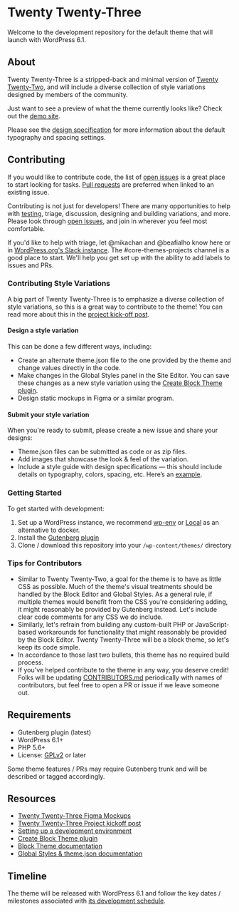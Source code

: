 # Twenty Twenty-Three

Welcome to the development repository for the default theme that will launch with WordPress 6.1.

## About

Twenty Twenty-Three is a stripped-back and minimal version of [Twenty Twenty-Two](https://wordpress.org/themes/twentytwentytwo/), and will include a diverse collection of style variations designed by members of the community.

Just want to see a preview of what the theme currently looks like? Check out the [demo site](https://2023.wordpress.net).

Please see the [design specification](https://github.com/WordPress/twentytwentythree/blob/trunk/DESIGN-SPEC.md) for more information about the default typography and spacing settings.

## Contributing

If you would like to contribute code, the list of [open issues](https://github.com/WordPress/twentytwentythree/issues) is a great place to start looking for tasks. [Pull requests](https://github.com/WordPress/twentytwentythree/pulls) are preferred when linked to an existing issue.

Contributing is not just for developers! There are many opportunities to help with [testing](#getting-started), triage, discussion, designing and building variations, and more. Please look through [open issues](https://github.com/WordPress/twentytwentythree/issues), and join in wherever you feel most comfortable.

If you'd like to help with triage, let @mikachan and @beafialho know here or in [WordPress.org's Slack instance](https://make.wordpress.org/chat/). The #core-themes-projects channel is a good place to start. We'll help you get set up with the ability to add labels to issues and PRs.

### Contributing Style Variations

A big part of Twenty Twenty-Three is to emphasize a diverse collection of style variations, so this is a great way to contribute to the theme! You can read more about this in the [project kick-off post](https://make.wordpress.org/design/2022/08/10/twenty-twenty-three-default-theme-project-kickoff/).

#### Design a style variation
This can be done a few different ways, including:

- Create an alternate theme.json file to the one provided by the theme and change values directly in the code.
- Make changes in the Global Styles panel in the Site Editor. You can save these changes as a new style variation using the [Create Block Theme plugin](https://wordpress.org/plugins/create-block-theme/).
- Design static mockups in Figma or a similar program.

#### Submit your style variation
When you're ready to submit, please create a new issue and share your designs:

- Theme.json files can be submitted as code or as zip files. 
- Add images that showcase the look & feel of the variation.
- Include a style guide with design specifications — this should include details on typography, colors, spacing, etc. Here’s an [example](https://www.figma.com/community/file/1136340417938880987).

### Getting Started

To get started with development:

1. Set up a WordPress instance, we recommend [wp-env](https://developer.wordpress.org/block-editor/handbook/tutorials/devenv/) or [Local](https://localwp.com/) as an alternative to docker.
2. Install the [Gutenberg plugin](https://wordpress.org/plugins/gutenberg/)
3. Clone / download this repository into your `/wp-content/themes/` directory

### Tips for Contributors
  
- Similar to Twenty Twenty-Two, a goal for the theme is to have as little CSS as possible. Much of the theme's visual treatments should be handled by the Block Editor and Global Styles. As a general rule, if multiple themes would benefit from the CSS you're considering adding, it might reasonably be provided by Gutenberg instead. Let's include clear code comments for any CSS we do include.
- Similarly, let's refrain from building any custom-built PHP or JavaScript-based workarounds for functionality that might reasonably be provided by the Block Editor. Twenty Twenty-Three will be a block theme, so let's keep its code simple.
- In accordance to those last two bullets, this theme has no required build process.
- If you've helped contribute to the theme in any way, you deserve credit! Folks will be updating [CONTRIBUTORS.md](CONTRIBUTORS.md) periodically with names of contributors, but feel free to open a PR or issue if we leave someone out.

## Requirements

- Gutenberg plugin (latest)
- WordPress 6.1+
- PHP 5.6+
- License: [GPLv2](http://www.gnu.org/licenses/gpl-2.0.html) or later

Some theme features / PRs may require Gutenberg trunk and will be described or tagged accordingly.

## Resources

- [Twenty Twenty-Three Figma Mockups](https://www.figma.com/community/file/1139275543113752375)
- [Twenty Twenty-Three Project kickoff post](https://make.wordpress.org/design/2022/08/10/twenty-twenty-three-default-theme-project-kickoff/)
- [Setting up a development environment](https://developer.wordpress.org/block-editor/handbook/tutorials/devenv/)
- [Create Block Theme plugin](https://github.com/WordPress/create-block-theme)
- [Block Theme documentation](https://developer.wordpress.org/block-editor/how-to-guides/themes/block-theme-overview)
- [Global Styles & theme.json documentation](https://developer.wordpress.org/block-editor/how-to-guides/themes/theme-json/)

## Timeline

The theme will be released with WordPress 6.1 and follow the key dates / milestones associated with [its development schedule](https://make.wordpress.org/core/6-1).
